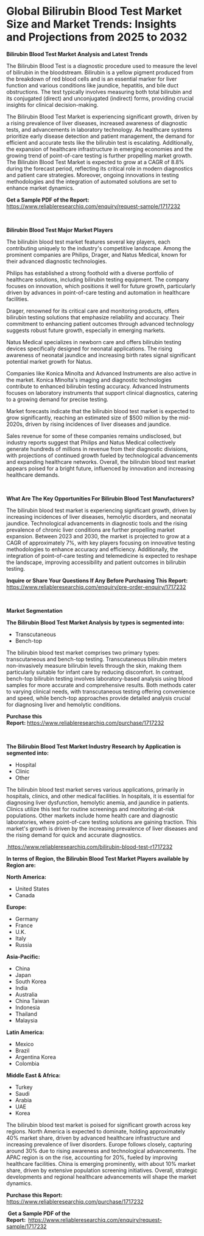 <p><h1>Global Bilirubin Blood Test Market Size and Market Trends: Insights and Projections from 2025 to 2032</h1></p><p><strong>Bilirubin Blood Test Market Analysis and Latest Trends</strong></p>
<p><p>The Bilirubin Blood Test is a diagnostic procedure used to measure the level of bilirubin in the bloodstream. Bilirubin is a yellow pigment produced from the breakdown of red blood cells and is an essential marker for liver function and various conditions like jaundice, hepatitis, and bile duct obstructions. The test typically involves measuring both total bilirubin and its conjugated (direct) and unconjugated (indirect) forms, providing crucial insights for clinical decision-making.</p><p>The Bilirubin Blood Test Market is experiencing significant growth, driven by a rising prevalence of liver diseases, increased awareness of diagnostic tests, and advancements in laboratory technology. As healthcare systems prioritize early disease detection and patient management, the demand for efficient and accurate tests like the bilirubin test is escalating. Additionally, the expansion of healthcare infrastructure in emerging economies and the growing trend of point-of-care testing is further propelling market growth. The Bilirubin Blood Test Market is expected to grow at a CAGR of 8.8% during the forecast period, reflecting its critical role in modern diagnostics and patient care strategies. Moreover, ongoing innovations in testing methodologies and the integration of automated solutions are set to enhance market dynamics.</p></p>
<p><strong>Get a Sample PDF of the Report:&nbsp;</strong> <a href="https://www.reliableresearchiq.com/enquiry/request-sample/1717232?utm_campaign=1102&utm_medium=2&utm_source=Github&utm_content=ia&utm_term=13042025&utm_id=bilirubin-blood-test">https://www.reliableresearchiq.com/enquiry/request-sample/1717232</a></p>
<p>&nbsp;</p>
<p><strong>Bilirubin Blood Test Major Market Players</strong></p>
<p><p>The bilirubin blood test market features several key players, each contributing uniquely to the industry's competitive landscape. Among the prominent companies are Philips, Drager, and Natus Medical, known for their advanced diagnostic technologies. </p><p>Philips has established a strong foothold with a diverse portfolio of healthcare solutions, including bilirubin testing equipment. The company focuses on innovation, which positions it well for future growth, particularly driven by advances in point-of-care testing and automation in healthcare facilities. </p><p>Drager, renowned for its critical care and monitoring products, offers bilirubin testing solutions that emphasize reliability and accuracy. Their commitment to enhancing patient outcomes through advanced technology suggests robust future growth, especially in emerging markets.</p><p>Natus Medical specializes in newborn care and offers bilirubin testing devices specifically designed for neonatal applications. The rising awareness of neonatal jaundice and increasing birth rates signal significant potential market growth for Natus.</p><p>Companies like Konica Minolta and Advanced Instruments are also active in the market. Konica Minolta's imaging and diagnostic technologies contribute to enhanced bilirubin testing accuracy. Advanced Instruments focuses on laboratory instruments that support clinical diagnostics, catering to a growing demand for precise testing.</p><p>Market forecasts indicate that the bilirubin blood test market is expected to grow significantly, reaching an estimated size of $500 million by the mid-2020s, driven by rising incidences of liver diseases and jaundice.</p><p>Sales revenue for some of these companies remains undisclosed, but industry reports suggest that Philips and Natus Medical collectively generate hundreds of millions in revenue from their diagnostic divisions, with projections of continued growth fueled by technological advancements and expanding healthcare networks. Overall, the bilirubin blood test market appears poised for a bright future, influenced by innovation and increasing healthcare demands.</p></p>
<p>&nbsp;</p>
<p><strong>What Are The Key Opportunities For Bilirubin Blood Test Manufacturers?</strong></p>
<p><p>The bilirubin blood test market is experiencing significant growth, driven by increasing incidences of liver diseases, hemolytic disorders, and neonatal jaundice. Technological advancements in diagnostic tools and the rising prevalence of chronic liver conditions are further propelling market expansion. Between 2023 and 2030, the market is projected to grow at a CAGR of approximately 7%, with key players focusing on innovative testing methodologies to enhance accuracy and efficiency. Additionally, the integration of point-of-care testing and telemedicine is expected to reshape the landscape, improving accessibility and patient outcomes in bilirubin testing.</p></p>
<p><strong>Inquire or Share Your Questions If Any Before Purchasing This Report:</strong> <a href="https://www.reliableresearchiq.com/enquiry/pre-order-enquiry/1717232?utm_campaign=1102&utm_medium=2&utm_source=Github&utm_content=ia&utm_term=13042025&utm_id=bilirubin-blood-test">https://www.reliableresearchiq.com/enquiry/pre-order-enquiry/1717232</a></p>
<p>&nbsp;</p>
<p><strong>Market Segmentation</strong></p>
<p><strong>The Bilirubin Blood Test Market Analysis by types is segmented into:</strong></p>
<p><ul><li>Transcutaneous</li><li>Bench-top</li></ul></p>
<p><p>The bilirubin blood test market comprises two primary types: transcutaneous and bench-top testing. Transcutaneous bilirubin meters non-invasively measure bilirubin levels through the skin, making them particularly suitable for infant care by reducing discomfort. In contrast, bench-top bilirubin testing involves laboratory-based analysis using blood samples for more accurate and comprehensive results. Both methods cater to varying clinical needs, with transcutaneous testing offering convenience and speed, while bench-top approaches provide detailed analysis crucial for diagnosing liver and hemolytic conditions.</p></p>
<p><strong>Purchase this Report:&nbsp;</strong><a href="https://www.reliableresearchiq.com/purchase/1717232?utm_campaign=1102&utm_medium=2&utm_source=Github&utm_content=ia&utm_term=13042025&utm_id=bilirubin-blood-test">https://www.reliableresearchiq.com/purchase/1717232</a></p>
<p>&nbsp;</p>
<p><strong>The Bilirubin Blood Test Market Industry Research by Application is segmented into:</strong></p>
<p><ul><li>Hospital</li><li>Clinic</li><li>Other</li></ul></p>
<p><p>The bilirubin blood test market serves various applications, primarily in hospitals, clinics, and other medical facilities. In hospitals, it is essential for diagnosing liver dysfunction, hemolytic anemia, and jaundice in patients. Clinics utilize this test for routine screenings and monitoring at-risk populations. Other markets include home health care and diagnostic laboratories, where point-of-care testing solutions are gaining traction. This market's growth is driven by the increasing prevalence of liver diseases and the rising demand for quick and accurate diagnostics.</p></p>
<p><a href="https://www.reliableresearchiq.com/bilirubin-blood-test-r1717232?utm_campaign=1102&utm_medium=2&utm_source=Github&utm_content=ia&utm_term=13042025&utm_id=bilirubin-blood-test">&nbsp;https://www.reliableresearchiq.com/bilirubin-blood-test-r1717232</a></p>
<p><strong>In terms of Region, the Bilirubin Blood Test Market Players available by Region are:</strong></p>
<p>
    <p> <strong> North America: </strong>
        <ul>
            <li>United States</li>
            <li>Canada</li>
        </ul>
        </p> 
    <p> <strong> Europe: </strong>
        <ul>
            <li>Germany</li>
            <li>France</li>
            <li>U.K.</li>
            <li>Italy</li>
            <li>Russia</li>
        </ul>
        </p> 
    <p> <strong> Asia-Pacific: </strong>
        <ul>
            <li>China</li>
            <li>Japan</li>
            <li>South Korea</li>
            <li>India</li>
            <li>Australia</li>
            <li>China Taiwan</li>
            <li>Indonesia</li>
            <li>Thailand</li>
            <li>Malaysia</li>
        </ul>
        </p> 
    <p> <strong> Latin America: </strong>
        <ul>
            <li>Mexico</li>
            <li>Brazil</li>
            <li>Argentina Korea</li>
            <li>Colombia</li>
        </ul>
        </p> 
    <p> <strong> Middle East & Africa: </strong>
        <ul>
            <li>Turkey</li>
            <li>Saudi</li>
            <li>Arabia</li>
            <li>UAE</li>
            <li>Korea</li>
        </ul>
    </p>
    </p>
<p><p>The bilirubin blood test market is poised for significant growth across key regions. North America is expected to dominate, holding approximately 40% market share, driven by advanced healthcare infrastructure and increasing prevalence of liver disorders. Europe follows closely, capturing around 30% due to rising awareness and technological advancements. The APAC region is on the rise, accounting for 20%, fueled by improving healthcare facilities. China is emerging prominently, with about 10% market share, driven by extensive population screening initiatives. Overall, strategic developments and regional healthcare advancements will shape the market dynamics.</p></p>
<p><strong>Purchase this Report: </strong><a href="https://www.reliableresearchiq.com/purchase/1717232?utm_campaign=1102&utm_medium=2&utm_source=Github&utm_content=ia&utm_term=13042025&utm_id=bilirubin-blood-test">https://www.reliableresearchiq.com/purchase/1717232</a></p>
<p>&nbsp;<strong>Get a Sample PDF of the Report:&nbsp;&nbsp;</strong><a href="https://www.reliableresearchiq.com/enquiry/request-sample/1717232?utm_campaign=1102&utm_medium=2&utm_source=Github&utm_content=ia&utm_term=13042025&utm_id=bilirubin-blood-test">https://www.reliableresearchiq.com/enquiry/request-sample/1717232</a></p>
<p><strong></strong></p>
<p><p></p><p></p><p></p></p>